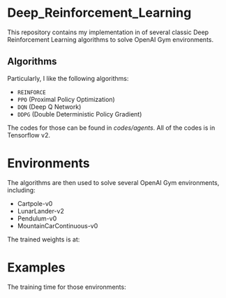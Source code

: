 # Deep_Reinforcement_Learning
This repository contains my implementation in  of several classic Deep Reinforcement Learning algorithms to solve OpenAI Gym environments.    

## Algorithms
Particularly, I like the following algorithms:         
+ `REINFORCE`      
+ `PPO` (Proximal Policy Optimization)     
+ `DQN` (Deep Q Network)    
+ `DDPG` (Double Deterministic Policy Gradient)         
      
The codes for those can be found in *codes/agents*. All of the codes is in Tensorflow v2.    
            
# Environments
The algorithms are then used to solve several OpenAI Gym environments, including:
+ Cartpole-v0      
+ LunarLander-v2     
+ Pendulum-v0     
+ MountainCarContinuous-v0     

The trained weights is at:

# Examples
The training time for those environments:         
